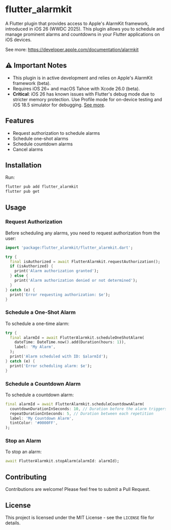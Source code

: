 # flutter_alarmkit

A Flutter plugin that provides access to Apple's AlarmKit framework, introduced in iOS 26 (WWDC 2025). This plugin allows you to schedule and manage prominent alarms and countdowns in your Flutter applications on iOS devices.

See more: https://developer.apple.com/documentation/alarmkit

## ⚠️ Important Notes

- This plugin is in active development and relies on Apple's AlarmKit framework (beta).
- Requires iOS 26+ and macOS Tahoe with Xcode 26.0 (beta).
- **Critical**: iOS 26 has known issues with Flutter's debug mode due to stricter memory protection. Use Profile mode for on-device testing and iOS 18.5 simulator for debugging. [See more](https://www.reddit.com/r/FlutterDev/comments/1l856sr/ios_26_warning_and_a_maybe_workaround/).

## Features

- Request authorization to schedule alarms
- Schedule one-shot alarms
- Schedule countdown alarms
- Cancel alarms

## Installation

Run:

```bash
flutter pub add flutter_alarmkit
flutter pub get
```

## Usage

### Request Authorization

Before scheduling any alarms, you need to request authorization from the user:

```dart
import 'package:flutter_alarmkit/flutter_alarmkit.dart';

try {
  final isAuthorized = await FlutterAlarmkit.requestAuthorization();
  if (isAuthorized) {
    print('Alarm authorization granted');
  } else {
    print('Alarm authorization denied or not determined');
  }
} catch (e) {
  print('Error requesting authorization: $e');
}
```

### Schedule a One-Shot Alarm

To schedule a one-time alarm:

```dart
try {
  final alarmId = await FlutterAlarmkit.scheduleOneShotAlarm(
    dateTime: DateTime.now().add(Duration(hours: 1)),
    label: 'My Alarm',
  );
  print('Alarm scheduled with ID: $alarmId');
} catch (e) {
  print('Error scheduling alarm: $e');
}
```

### Schedule a Countdown Alarm

To schedule a countdown alarm:

```dart
final alarmId = await FlutterAlarmkit.scheduleCountdownAlarm(
  countdownDurationInSeconds: 10, // Duration before the alarm triggers
  repeatDurationInSeconds: 5, // Duration between each repetition
  label: 'My Countdown Alarm',
  tintColor: '#0000FF',
);
```

### Stop an Alarm

To stop an alarm:

```dart
await FlutterAlarmkit.stopAlarm(alarmId: alarmId);
```

## Contributing

Contributions are welcome! Please feel free to submit a Pull Request.

## License

This project is licensed under the MIT License - see the `LICENSE` file for details.